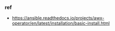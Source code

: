 ### ref

- https://ansible.readthedocs.io/projects/awx-operator/en/latest/installation/basic-install.html
